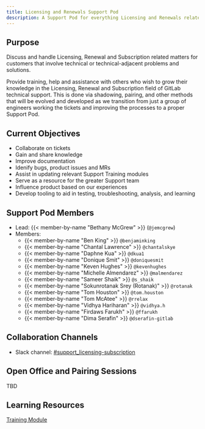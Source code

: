 ```yaml
---
title: Licensing and Renewals Support Pod
description: A Support Pod for everything Licensing and Renewals related (from the technical side). 
---
```


## Purpose

Discuss and handle Licensing, Renewal and Subscription related matters for customers that involve technical or technical-adjacent problems and solutions.

Provide training, help and assistance with others who wish to grow their knowledge in the Licensing, Renewal and Subscription field of GitLab technical support. This is done via shadowing, pairing, and other methods that will be evolved and developed as we transition from just a group of engineers working the tickets and improving the processes to a proper Support Pod.

## Current Objectives

- Collaborate on tickets
- Gain and share knowledge
- Improve documentation
- Idenify bugs, product issues and MRs
- Assist in updating relevant Support Training modules
- Serve as a resource for the greater Support team
- Influence product based on our experiences
- Develop tooling to aid in testing, troubleshooting, analysis, and learning

## Support Pod Members

- Lead: {{< member-by-name "Bethany McGrew" >}} (`@jemcgrew`)
- Members:
  - {{< member-by-name "Ben King" >}} `@benjaminking`
  - {{< member-by-name "Chantal Lawrence" >}} `@chantalskye`
  - {{< member-by-name "Daphne Kua" >}} `@dkua1`
  - {{< member-by-name "Donique Smit" >}} `@doniquesmit`
  - {{< member-by-name "Keven Hughes" >}} `@kevenhughes`
  - {{< member-by-name "Michelle Almendarez" >}} `@malmendarez`
  - {{< member-by-name "Sameer Shaik" >}} `@s_shaik`
  - {{< member-by-name "Sokunrotanak Srey (Rotanak)" >}} `@rotanak`
  - {{< member-by-name "Tom Houston" >}} `@tom.houston`
  - {{< member-by-name "Tom McAtee" >}} `@rrelax`
  - {{< member-by-name "Vidhya Hariharan" >}} `@vidhya.h`
  - {{< member-by-name "Firdaws Farukh" >}} `@ffarukh`
  - {{< member-by-name "Dima Serafin" >}} `@dserafin-gitlab`

## Collaboration Channels

- Slack channel: [#support_licensing-subscription](https://gitlab.enterprise.slack.com/archives/C018C623KBJ)

## Open Office and Pairing Sessions

TBD

## Learning Resources

[Training Module](https://gitlab.com/gitlab-com/support/support-training/-/blob/main/.gitlab/issue_templates/Subscriptions%20License%20and%20Renewals.md?ref_type=heads)

